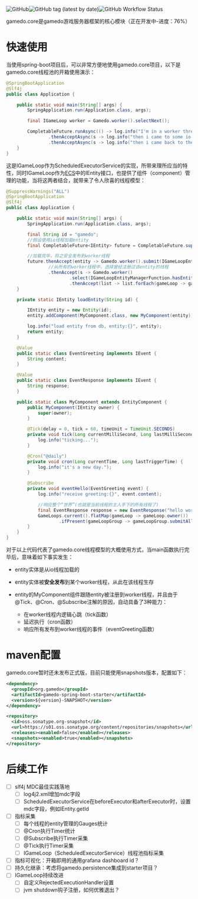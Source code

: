 ![GitHub](https://img.shields.io/github/license/pcloves/gamedo.core?style=flat-square)![GitHub tag (latest by date)](https://img.shields.io/github/v/tag/pcloves/gamedo.core?style=flat-square)![GitHub Workflow Status](https://img.shields.io/github/workflow/status/pcloves/gamedo.core/Java%20CI%20with%20Maven?style=flat-square)

gamedo.core是gamedo游戏服务器框架的核心模块（正在开发中-进度：76%）

# 快速使用

当使用spring-boot项目后，可以非常方便地使用gamedo.core项目，以下是gamedo.core线程池的开箱使用演示：

``` java
@SpringBootApplication
@Slf4j
public class Application {

    public static void main(String[] args) {
        SpringApplication.run(Application.class, args);

        final IGameLoop worker = Gamedo.worker().selectNext();

        CompletableFuture.runAsync(() -> log.info("I'm in a worker thread."))
                .thenAcceptAsync(s -> log.info("then i came to some io thread"), Gamedo.io())
                .thenAcceptAsync(s -> log.info("then i came back to the worker thread."), worker);
    }
}
```

这是IGameLoop作为ScheduledExecutorService的实现，所带来理所应当的特性，同时IGameLoop作为[ECS](https://en.wikipedia.org/wiki/Entity_component_system)中的IEntity接口，也提供了组件（component）管理的功能，当将这两者结合，就带来了令人欣喜的线程模型：

``` java
@SuppressWarnings("ALL")
@SpringBootApplication
@Slf4j
public class Application {

    public static void main(String[] args) {
        SpringApplication.run(Application.class, args);

        final String id = "gamedo";
        //假设使用io线程加载entity
        final CompletableFuture<IEntity> future = CompletableFuture.supplyAsync(() -> loadEntity(id), Gamedo.io());

        //加载完毕，将之安全发布到worker线程
        future.thenAccept(entity -> Gamedo.worker().submit(IGameLoopEntityManagerFunction.registerEntity(entity)))
                //从所有的worker线程中，选择曾经注册过该entity的线程
                .thenAccept(s -> Gamedo.worker()
                        .select(IGameLoopEntityManagerFunction.hasEntity(id))
                        .thenAccept(list -> list.forEach(gameLoop -> gameLoop.submit(IGameLoopEventBusFunction.post(new EventGreeting("hello " + id))))));
    }

    private static IEntity loadEntity(String id) {

        IEntity entity = new Entity(id);
        entity.addComponent(MyComponent.class, new MyComponent(entity));

        log.info("load entity from db, entity:{}", entity);
        return entity;
    }

    @Value
    public static class EventGreeting implements IEvent {
        String content;
    }

    @Value
    public static class EventResponse implements IEvent {
        String response;
    }

    public static class MyComponent extends EntityComponent {
        public MyComponent(IEntity owner) {
            super(owner);
        }

        @Tick(delay = 0, tick = 60, timeUnit = TimeUnit.SECONDS)
        private void tick(Long currentMilliSecond, Long lastMilliSecond) {
            log.info("ticking...");
        }

        @Cron("@daily")
        private void cron(Long currentTime, Long lastTriggerTime) {
            log.info("it's a new day.");
        }

        @Subscribe
        private void eventHello(EventGreeting event) {
            log.info("receive greeting:{}", event.content);

            //响应整个“世界”(也就是当前线程的主人手下的所有线程了)
            final EventResponse response = new EventResponse("hello world!");
            GameLoops.current().flatMap(gameLoop -> gameLoop.owner())
                    .ifPresent(gameLoopGroup -> gameLoopGroup.submitAll(IGameLoopEventBusFunction.post(response)));
        }
    }
}
```

对于以上代码代表了gamedo.core线程模型的大概使用方式，当main函数执行完毕后，意味着如下事实发生：

* entity实体是从io线程加载的

* entity实体被**安全发布**到某个worker线程，从此在该线程生存
* entity的MyComponent组件跟随entity被注册到worker线程，并且由于@Tick、@Cron、@Subscribe注解的原因，自动具备了3种能力：
  * 在worker线程内逻辑心跳（tick函数）
  * 延迟执行（cron函数）
  * 响应所有发布到worker线程的事件（eventGreeting函数）

# maven配置

gamedo.core暂时还未发布正式版，目前只能使用snapshots版本，配置如下：

``` xml
<dependency>
  <groupId>org.gamedo</groupId>
  <artifactId>gamedo-spring-boot-starter</artifactId>
  <version>${version}-SNAPSHOT</version>
</dependency>

<repository>
  <id>oss.sonatype.org-snapshot</id>
  <url>https://s01.oss.sonatype.org/content/repositories/snapshots</url>
  <releases><enabled>false</enabled></releases>
  <snapshots><enabled>true</enabled></snapshots>
</repository>
```

# 后续工作

- [ ] slf4j MDC最佳实践落地
  - [ ] log4j2.xml增加mdc字段
  - [ ] ScheduledExecutorService在beforeExecutor和afterExecutor时，设置mdc字段，例如IEntity.getId
- [ ] 指标采集
  - [ ] 每个线程的entity管理的Gauges统计
  - [ ] @Cron执行Timer统计
  - [ ] @Subscribe执行Timer采集
  - [ ] @Tick执行Timer采集
  - [ ] IGameLoop（ScheduledExecutorService）线程池指标采集
- [ ] 指标可视化：开箱即用的通用grafana dashboard id？
- [ ] 持久化继承：考虑将gamedo.persistence集成到starter项目？
- [ ] IGameLoop持续改进
  - [ ] 自定义RejectedExecutionHandler设置
  - [ ] jvm shutdown钩子注册，如何优雅退出？